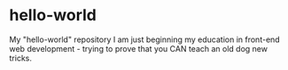 # hello-world
My "hello-world" repository
I am just beginning my education in front-end web development - trying to prove that
you CAN teach an old dog new tricks.
